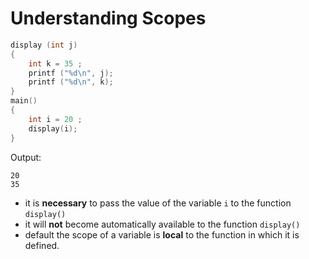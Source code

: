 # Understanding Scopes

```c
display (int j)
{
    int k = 35 ;
    printf ("%d\n", j);
    printf ("%d\n", k);
}
main()
{
    int i = 20 ;
    display(i);
}
```

Output:
```
20
35
```

- it is **necessary** to pass the value of the variable `i` to the function `display()`
- it will **not** become automatically available to the function `display()`
- default the scope of a variable is **local** to the function in which it is defined.

